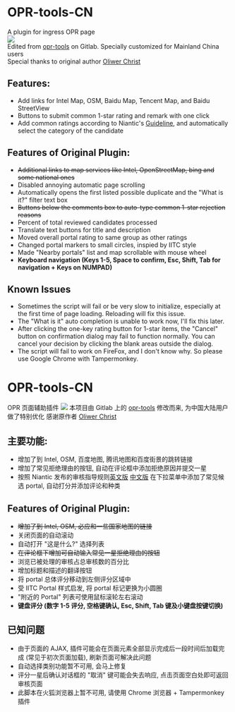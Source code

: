 # OPR-tools-CN
A plugin for ingress OPR page    
![](https://raw.githubusercontent.com/CubicPill/OPR-tools-CN/master/demo/screenshot.png)     
Edited from [opr-tools](https://gitlab.com/1110101/opr-tools/) on Gitlab. Specially customized for Mainland China users      
Special thanks to original author [Oliwer Christ](https://gitlab.com/1110101)
## Features:
- Add links for Intel Map, OSM, Baidu Map, Tencent Map, and Baidu StreetView
- Buttons to submit common 1-star rating and remark with one click
- Add common ratings according to Niantic's [Guideline](https://opr.ingress.com/guide), and automatically select the category of the candidate
## Features of Original Plugin:
- ~~Additional links to map services like Intel, OpenStreetMap, bing and some national ones~~
- Disabled annoying automatic page scrolling
- Automatically opens the first listed possible duplicate and the "What is it?" filter text box
- ~~Buttons below the comments box to auto-type common 1-star rejection reasons~~ 
- Percent of total reviewed candidates processed
- Translate text buttons for title and description
- Moved overall portal rating to same group as other ratings
- Changed portal markers to small circles, inspied by IITC style
- Made "Nearby portals" list and map scrollable with mouse wheel
- **Keyboard navigation (Keys 1-5, Space to confirm, Esc, Shift, Tab for navigation + Keys on NUMPAD)**
## Known Issues
- Sometimes the script will fail or be very slow to initialize, especially at the first time of page loading. Reloading will fix this issue.
- The "What is it" auto completion is unable to work now, I'll fix this later.
- After clicking the one-key rating button for 1-star items, the "Cancel" button on confirmation dialog may fail to function normally. You can cancel your decision by clicking the blank areas outside the dialog.
- The script will fail to work on FireFox, and I don't know why. So please use Google Chrome with Tampermonkey.

# OPR-tools-CN
OPR 页面辅助插件
![](https://raw.githubusercontent.com/CubicPill/OPR-tools-CN/master/demo/screenshot_zh_CN.png)
本项目由 Gitlab 上的 [opr-tools](https://gitlab.com/1110101/opr-tools/) 修改而来, 为中国大陆用户做了特别优化
感谢原作者 [Oliwer Christ](https://gitlab.com/1110101)
## 主要功能:
- 增加了到 Intel, OSM, 百度地图, 腾讯地图和百度街景的跳转链接
- 增加了常见拒绝理由的按钮, 自动在评论框中添加拒绝原因并提交一星
- 按照 Niantic 发布的审核指导规则[英文版](https://opr.ingress.com/guide) [中文版](http://mp.weixin.qq.com/s/EdiIUE5s3B4iBOusRJ5q8Q) 在下拉菜单中添加了常见候选 portal, 自动打分并添加评论和种类
## Features of Original Plugin:
- ~~增加了到 Intel, OSM, 必应和一些国家地图的链接~~
- 关闭页面的自动滚动
- 自动打开 "这是什么?" 选择列表
- ~~在评论框下增加可自动输入常见一星拒绝理由的按钮~~
- 浏览已被处理的审核占总审核数的百分比
- 增加标题和描述的翻译按钮
- 将 portal 总体评分移动到左侧评分区域中
- 受 IITC Portal 样式启发, 将 portal 标记更换为小圆圈
- "附近的 Portal" 列表可使用鼠标滚轮左右滚动
- **键盘评分 (数字 1-5 评分, 空格键确认, Esc, Shift, Tab 键及小键盘按键切换)**
## 已知问题
- 由于页面的 AJAX, 插件可能会在页面元素全部显示完成后一段时间后加载完成 (常见于初次页面加载), 刷新页面可解决此问题
- 自动选择类别功能暂不可用, 会马上修复
- 评分一星后确认对话框的 "取消" 键可能会失去响应, 点击页面空白处即可返回审核页面
- 此脚本在火狐浏览器上暂不可用, 请使用 Chrome 浏览器 + Tampermonkey 插件
